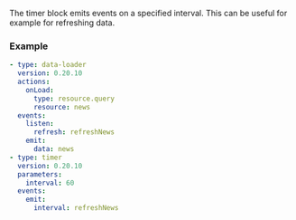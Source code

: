 The timer block emits events on a specified interval. This can be useful for example for refreshing
data.

### Example

```yaml
- type: data-loader
  version: 0.20.10
  actions:
    onLoad:
      type: resource.query
      resource: news
  events:
    listen:
      refresh: refreshNews
    emit:
      data: news
- type: timer
  version: 0.20.10
  parameters:
    interval: 60
  events:
    emit:
      interval: refreshNews
```
